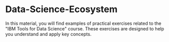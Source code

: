 # Data-Science-Ecosystem
In this material, you will find examples of practical exercises related to the "IBM Tools for Data Science" course. These exercises are designed to help you understand and apply key concepts.
